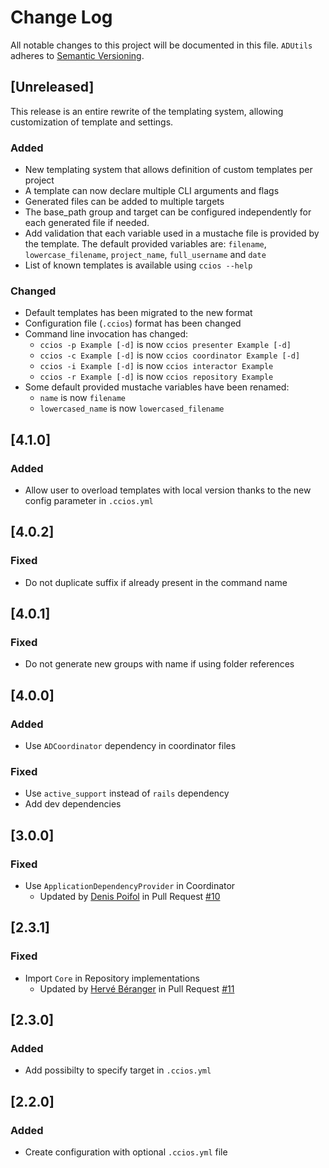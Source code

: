 # Change Log
All notable changes to this project will be documented in this file.
`ADUtils` adheres to [Semantic Versioning](http://semver.org/).

## [Unreleased]

This release is an entire rewrite of the templating system, allowing customization of template and settings.

### Added

- New templating system that allows definition of custom templates per project
- A template can now declare multiple CLI arguments and flags
- Generated files can be added to multiple targets
- The base_path group and target can be configured independently for each generated file if needed.
- Add validation that each variable used in a mustache file is provided by the template. The default provided variables are: `filename`, `lowercase_filename`, `project_name`, `full_username` and `date`
- List of known templates is available using `ccios --help`

### Changed

- Default templates has been migrated to the new format
- Configuration file (`.ccios`) format has been changed
- Command line invocation has changed:
    - `ccios -p Example [-d]` is now `ccios presenter Example [-d]`
    - `ccios -c Example [-d]` is now `ccios coordinator Example [-d]`
    - `ccios -i Example [-d]` is now `ccios interactor Example`
    - `ccios -r Example [-d]` is now `ccios repository Example`
- Some default provided mustache variables have been renamed:
    - `name` is now `filename`
    - `lowercased_name` is now `lowercased_filename`

## [4.1.0]

### Added
- Allow user to overload templates with local version thanks to the new config parameter in `.ccios.yml`

## [4.0.2]

### Fixed

- Do not duplicate suffix if already present in the command name

## [4.0.1]

### Fixed

- Do not generate new groups with name if using folder references

## [4.0.0]

### Added
- Use `ADCoordinator` dependency in coordinator files

### Fixed
- Use `active_support` instead of `rails` dependency
- Add dev dependencies

## [3.0.0]

### Fixed
- Use `ApplicationDependencyProvider` in Coordinator
  - Updated by [Denis Poifol](https://github.com/denisPoifol) in Pull Request [#10](https://github.com/felginep/ccios/pull/10)

## [2.3.1]

### Fixed
- Import `Core` in Repository implementations
  - Updated by [Hervé Béranger](https://github.com/hberenger) in Pull Request [#11](https://github.com/felginep/ccios/pull/11)

## [2.3.0]

### Added
- Add possibilty to specify target in `.ccios.yml`

## [2.2.0]

### Added
- Create configuration with optional `.ccios.yml` file
